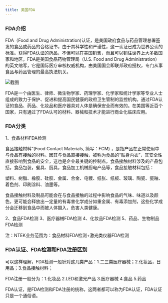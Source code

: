 ```yaml
---
title: 美国FDA
---
```


### FDA介绍

FDA（Food and Drug Administration)认证，是美国政府食品与药品管理总署签发的食品或药品的合格证书，由于其科学性和严谨性，这一认证已成为世界公认的标准。获得FDA认证的药品，不但可以在美国销售，而且可以销往世界上大多数国家和地区。FDA是美国食品药物管理局（U.S. Food and Drug Administration）的英文缩写，它是国际医疗审核权威机构，由美国国会即联邦政府授权，专门从事食品与药品管理的最高执法机关。

![截图](attachment:b2d2826763bfefc5e56311f8fdfb599d)

FDA是一个由医生、律师、微生物学家、药理学家、化学家和统计学家等专业人士组成的致力于保护、促进和提高国民健康的政府卫生管制的监控机构。通过FDA认证的食品、药品、化妆品和医疗器具对人体是确保安全而有效的。在美国等近百个国家，只有通过了FDA认可的材料、器械和技术才能进行商业化临床应用。

### FDA分类

1、食品材料FDA检测

食品接触材料”(Food Contact Materials, 简写：FCM) ，是指产品在正常使用中与食品有接触的材料。因其与食品直接接触，被称为食品的“贴身内衣”，其安全性直接影响到食品的安全，这也是企业最关键的控制点。食品接触材料涉及的产品包括，食品包装，餐具、厨具，食品加工机械厨电产品等，食品接触材料包括：

塑料、树脂、橡胶、硅胶、金属、合金、电镀、纸张、纸板、玻璃、陶瓷、瓷釉、着色剂、印刷涂料、油墨等。

食品接触材料及制品可能会在与食品接触的过程中影响食品的气味、味道以及颜色，更可能会释放出一定量的有毒害化学成分如重金属、有毒添加剂，这些化学成分会迁移到食品中而被人体摄入，危害人类健康。

2、食品FDA检测
3、医疗器械FDA检测
4、化妆品FDA检测
5、药品、生物制品FDA检测

注：NTEK业务范围为：食品材料FDA检测+激光类仪器FDA检测

### FDA认证、FDA检测和FDA注册区别

可以这样理解，FDA检测一般针对这几类产品：1.二三类医疗器械；2.化妆品，日用品；3.食品接触材料；

FDA注册一般分为：1.化妆品 2.LED和激光产品 3.医疗器械 4.食品 5.药品

FDA认证，是FDA检测和FDA注册的统称，这两者都可以称为FDA认证，FDA认证只是一个通俗语。
